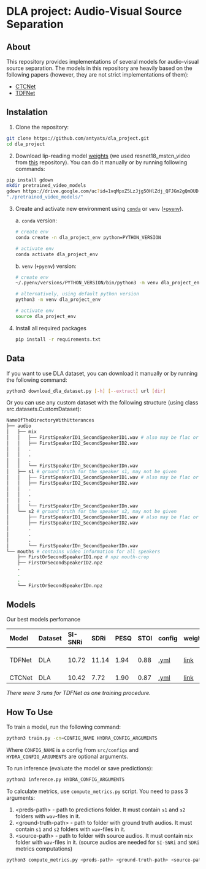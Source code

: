 # DLA project: Audio-Visual Source Separation

## About
This repository provides implementations of several models for audio-visual source separation. The models in this repository are heavily based on the following papers (however, they are not strict implementations of them):



*   [CTCNet](https://arxiv.org/pdf/2212.10744)
*   [TDFNet](https://arxiv.org/pdf/2401.14185)



## Instalation
1. Clone the repository:


```bash
git clone https://github.com/antyats/dla_project.git
cd dla_project
```

2. Download lip-reading model [weights](https://bit.ly/3AQTFOG) (we used resnet18_mstcn_video from [this](https://github.com/mpc001/Lipreading_using_Temporal_Convolutional_Networks) repository). You can do it manually or by running following commands:

```bash
pip install gdown
mkdir pretrained_video_models
gdown https://drive.google.com/uc?id=1vqMpxZ5LzJjg50HlZdj_QFJGm2gQmDUD --fuzzy --output
"./pretrained_video_models/"
```

3. Create and activate new environment using [`conda`](https://conda.io/projects/conda/en/latest/user-guide/getting-started.html) or `venv` ([`+pyenv`](https://github.com/pyenv/pyenv)).

   a. `conda` version:

   ```bash
   # create env
   conda create -n dla_project_env python=PYTHON_VERSION

   # activate env
   conda activate dla_project_env
   ```

   b. `venv` (`+pyenv`) version:

   ```bash
   # create env
   ~/.pyenv/versions/PYTHON_VERSION/bin/python3 -m venv dla_project_env

   # alternatively, using default python version
   python3 -m venv dla_project_env

   # activate env
   source dla_project_env
   ```

4. Install all required packages

   ```bash
   pip install -r requirements.txt
   ```

## Data

If you want to use DLA dataset, you can download it manually or by running the following command:

```bash
python3 download_dla_dataset.py [-h] [--extract] url [dir]
```

Or you can use any custom dataset with the following structure (using class src.datasets.CustomDataset):


```bash
NameOfTheDirectoryWithUtterances
├── audio
│   ├── mix
│   │   ├── FirstSpeakerID1_SecondSpeakerID1.wav # also may be flac or mp3
│   │   ├── FirstSpeakerID2_SecondSpeakerID2.wav
│   │   .
│   │   .
│   │   .
│   │   └── FirstSpeakerIDn_SecondSpeakerIDn.wav
│   ├── s1 # ground truth for the speaker s1, may not be given
│   │   ├── FirstSpeakerID1_SecondSpeakerID1.wav # also may be flac or mp3
│   │   ├── FirstSpeakerID2_SecondSpeakerID2.wav
│   │   .
│   │   .
│   │   .
│   │   └── FirstSpeakerIDn_SecondSpeakerIDn.wav
│   └── s2 # ground truth for the speaker s2, may not be given
│       ├── FirstSpeakerID1_SecondSpeakerID1.wav # also may be flac or mp3
│       ├── FirstSpeakerID2_SecondSpeakerID2.wav
│       .
│       .
│       .
│       └── FirstSpeakerIDn_SecondSpeakerIDn.wav
└── mouths # contains video information for all speakers
    ├── FirstOrSecondSpeakerID1.npz # npz mouth-crop
    ├── FirstOrSecondSpeakerID2.npz
    .
    .
    .
    └── FirstOrSecondSpeakerIDn.npz
```


## Models

Our best models perfomance

| Model | Dataset | SI-SNRi | SDRi | PESQ | STOI | config | weights | wandb run |
|:-|:-|:-|:-|:-|:-|:-|:-|:-|
| TDFNet | DLA | 10.72 | 11.14 | 1.94 | 0.88 | [.yml](src/configs/model/tdfnet.yaml)| [link](https://drive.google.com/file/d/17Qj1DVkEZ1k1Y1MUrJYbcw0dn4hNQ3By/view)|[part1](https://wandb.ai/max23-ost/dla_avss_project_test/runs/pv0duxhx?nw=nwusermax23ost), [part2](https://wandb.ai/max23-ost/dla_avss_project_test/runs/9iss8i49?nw=nwusermax23ost), [part3](https://wandb.ai/max23-ost/dla_avss_project_test/runs/hnzeh0b7?nw=nwusermax23ost)|
| CTCNet | DLA | 10.42 | 7.72 | 1.90 | 0.87 | [.yml](src/configs/model/ctcnet.yaml)| [link](https://drive.google.com/file/d/1_qB92RWSHj6K0ljUoYNO50BynTcdVS0Y/view)|[run](https://wandb.ai/max23-ost/dla_avss_project_test/runs/sniolv3v?nw=nwusermax23ost)|

*There were 3 runs for TDFNet as one training procedure.*


## How To Use

To train a model, run the following command:

```bash
python3 train.py -cn=CONFIG_NAME HYDRA_CONFIG_ARGUMENTS
```

Where `CONFIG_NAME` is a config from `src/configs` and `HYDRA_CONFIG_ARGUMENTS` are optional arguments.

To run inference (evaluate the model or save predictions):

```bash
python3 inference.py HYDRA_CONFIG_ARGUMENTS
```

To calculate metrics, use `compute_metrics.py` script. You need to pass 3 arguments:
1. \<preds\-path\> - path to predictions folder. It must contain `s1` and `s2` folders with `wav`-files in it.
2. \<ground-truth-path\> - path to folder with ground truth audios. It must contain `s1` and `s2` folders with `wav`-files in it.
3. \<source-path\> - path to folder with source audios. It must contain `mix` folder with `wav`-files in it. (source audios are needed for `SI-SNRi` and `SDRi` metrics computations)

```bash
python3 compute_metrics.py <preds-path> <ground-truth-path> <source-path>
```
